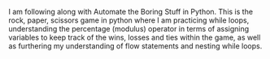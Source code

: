 I am following along with Automate the Boring Stuff in Python. This is the rock, paper, scissors game in python where I am practicing while loops, understanding the percentage (modulus) operator in terms of assigning variables to keep track of the wins, losses and ties within the game, as well as furthering my understanding of flow statements and nesting while loops.